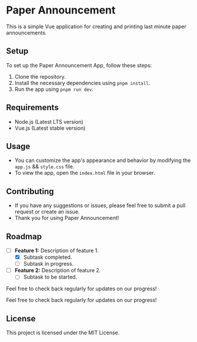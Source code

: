 # Paper Announcement

This is a simple Vue application for creating and printing last minute paper announcements.

## Setup

To set up the Paper Announcement App, follow these steps:

1. Clone the repository.
2. Install the necessary dependencies using `pnpm install`.
3. Run the app using `pnpm run dev`.

## Requirements

- Node.js (Latest LTS version)
- Vue.js (Latest stable version)

## Usage

- You can customize the app's appearance and behavior by modifying the `app.js` && `style.css` file.
- To view the app, open the `index.html` file in your browser.

## Contributing

- If you have any suggestions or issues, please feel free to submit a pull request or create an issue.
- Thank you for using Paper Announcement!

## Roadmap

- [ ] **Feature 1:** Description of feature 1.
  - [x] Subtask completed.
  - [ ] Subtask in progress.
- [ ] **Feature 2:** Description of feature 2.
  - [ ] Subtask to be started.

Feel free to check back regularly for updates on our progress!


Feel free to check back regularly for updates on our progress!


## License

This project is licensed under the MIT License.
